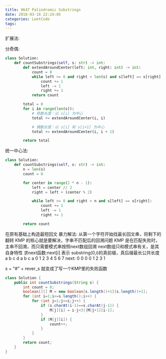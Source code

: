 ```yaml
---
title: 0647 Palindromic Substrings
date: 2018-03-16 22:24:05
categories: LeetCode
tags:
---
```


扩展法:

分奇偶:
```python
class Solution:
    def countSubstrings(self, s: str) -> int:
        def extendAroundCenter(left: int, right: int) -> int:
            count = 0
            while left >= 0 and right < len(s) and s[left] == s[right]:
                count += 1
                left -= 1
                right += 1
            return count

        total = 0
        for i in range(len(s)):
            # 奇数长度：以 s[i] 为中心
            total += extendAroundCenter(i, i)

            # 偶数长度：以 s[i] 和 s[i+1] 为中心
            total += extendAroundCenter(i, i + 1)

        return total
```

统一中心法:
```python
class Solution:
    def countSubstrings(self, s: str) -> int:
        n = len(s)
        count = 0

        for center in range(2 * n - 1):
            left = center // 2
            right = left + (center % 2)

            while left >= 0 and right < n and s[left] == s[right]:
                count += 1
                left -= 1
                right += 1

        return count
```




在原有基础上构造最短回文
暴力解法: 从第一个字符开始找最长回文串，将剩下的翻转
KMP 的核心就是要解决，字串不匹配后的回溯问题
KMP 是在匹配失败时，主串不回溯，而只需要模式串按照next数组回溯
next数组只和模式串有关，是其自身特性
求next函数:next[i] 表示 substring(0,i)的真前缀，真后缀最长公共长度
      a b c d a b c a
      0 1 2 3 4 5 6 7
next: 0 0 0 0 1 2 3 1

s + "#" + rever_s 就变成了写一个KMP里的失败函数

```java
class Solution {
    public int countSubstrings(String s) {
        int count = 0;
        boolean[][] M = new boolean[s.length()+1][s.length()+1];
        for (int i=1;i<=s.length();i++) {
            for (int j=1;j<=i;j++) {
                if (s.charAt(i-1)==s.charAt(j-1)) {
                    M[j][i] = i-j<3||M[j+1][i-1];
                }
                if (M[j][i]) {
                    count++;
                }
            }
        }
        return count;
    }
}
```
